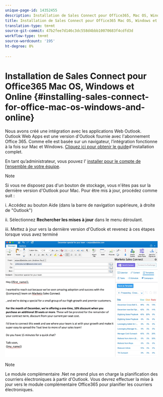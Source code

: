 ```yaml
---
unique-page-id: 14352455
description: Installation de Sales Connect pour Office365, Mac OS, Windows et en ligne - Documentation sur le marketing - Documentation du produit
title: Installation de Sales Connect pour Office365 Mac OS, Windows et Online
translation-type: tm+mt
source-git-commit: 47b2fee7d146c3dc558d4bbb10070683f4cdfd3d
workflow-type: tm+mt
source-wordcount: '195'
ht-degree: 0%

---
```



# Installation de Sales Connect pour Office365 Mac OS, Windows et Online {#installing-sales-connect-for-office-mac-os-windows-and-online}

Nous avons créé une intégration avec les applications Web Outlook. Outlook Web Apps est une version d&#39;Outlook fournie avec l&#39;abonnement Office 365. Comme elle est basée sur un navigateur, l’intégration fonctionne à la fois sur Mac et Windows. [Cliquez ici pour obtenir le guide](http://s3.amazonaws.com/tout-user-store/outlook-mac/assets/install_tout_add-in_outlook_mac.pdf)d&#39;installation complet.

En tant qu’administrateur, vous pouvez l’ [installer pour le compte de l’ensemble de votre équipe](http://docs.microsoft.com/en-us/office365/admin/manage/manage-deployment-of-add-ins?view=o365-worldwide).

>[!NOTE]
>
>Si vous ne disposez pas d&#39;un bouton de stockage, vous n&#39;êtes pas sur la dernière version d&#39;Outlook pour Mac. Pour être mis à jour, procédez comme suit :
>
>i. Accédez au bouton Aide (dans la barre de navigation supérieure, à droite de &quot;Outlook&quot;)
>
>ii. Sélectionnez **Rechercher les mises à jour** dans le menu déroulant.
>
>iii. Mettez à jour vers la dernière version d&#39;Outlook et revenez à ces étapes lorsque vous avez terminé

![](assets/one.png)

>[!NOTE]
>
>Le module complémentaire .Net ne prend plus en charge la planification des courriers électroniques à partir d&#39;Outlook. Vous devrez effectuer la mise à jour vers le module complémentaire Office365 pour planifier les courriers électroniques.


